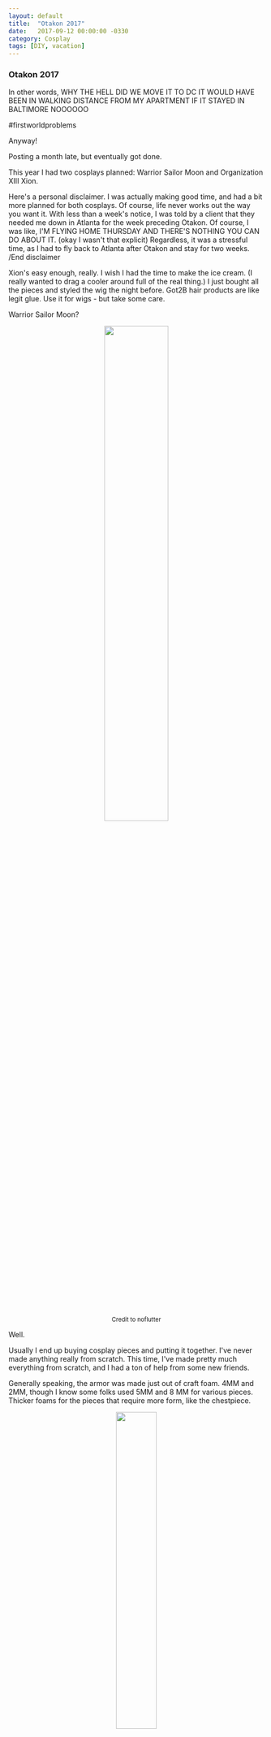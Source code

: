 ```yaml
---
layout: default
title:  "Otakon 2017"
date:   2017-09-12 00:00:00 -0330
category: Cosplay
tags: [DIY, vacation]
---
```


<h3>Otakon 2017</h3>

In other words, WHY THE HELL DID WE MOVE IT TO DC 
IT WOULD HAVE BEEN IN WALKING DISTANCE FROM MY APARTMENT IF IT STAYED IN BALTIMORE
NOOOOOO

#firstworldproblems

Anyway!

Posting a month late, but eventually got done. 

This year I had two cosplays planned: Warrior Sailor Moon and Organization XIII Xion.

Here's a personal disclaimer. I was actually making good time, and had a bit more planned for both cosplays. Of course, life never works out the way you want it. With less than a week's notice, I was told by a client that they needed me down in Atlanta for the week preceding Otakon. Of course, I was like, I'M FLYING HOME THURSDAY AND THERE'S NOTHING YOU CAN DO ABOUT IT. (okay I wasn't that explicit) Regardless, it was a stressful time, as I had to fly back to Atlanta after Otakon and stay for two weeks. /End disclaimer

Xion's easy enough, really. I wish I had the time to make the ice cream. (I really wanted to drag a cooler around full of the real thing.) I just bought all the pieces and styled the wig the night before. Got2B hair products are like legit glue. Use it for wigs - but take some care.

Warrior Sailor Moon? 

<center><img src="http://pre10.deviantart.net/aa39/th/pre/i/2016/130/f/c/sailor_moon_warrior_princess_by_noflutter-da223zk.jpg" width="50%"></center>
<center><small>Credit to noflutter</small></center>

Well. 

Usually I end up buying cosplay pieces and putting it together. I've never made anything really from scratch. This time, I've made pretty much everything from scratch, and I had a ton of help from some new friends.

Generally speaking, the armor was made just out of craft foam. 4MM and 2MM, though I know some folks used 5MM and 8 MM for various pieces. Thicker foams for the pieces that require more form, like the chestpiece. 

<center><img src="https://github.com/katiec089/katiec089.github.io/blob/master/images/2017-07-27-Otakon/1_initskirt.JPG?raw=true" width="40%"></center>
<center><small>Pleats of the skirt. 2MM foam and vinyl.</small></center>

Blueprinting was just wrapping the body part in question with saran wrap and covering it with masking tape so that you could draw the shape of the piece. Cut it out and use it as a pattern on foam. For detailing, do the same thing but on the piece itself. 

<center><img src="https://github.com/katiec089/katiec089.github.io/blob/master/images/2017-07-27-Otakon/5_pieces.jpg?raw=true" width="40%"></center>
<center><small>Neckpiece and those hair wings. After cutting out the neckpiece, I wrapped it with saran wrap and masking tape and drew on the border detailing that I wanted. Cut that out and use as a pattern.</small></center>

Same dealio with the chest piece! Though it was a little harder for me so I ended up freehanding a lot of it... Therefore, there are a lot of gaps and ugliness in the chestpiece. Oh well. It looks perfectly fine from afar! 

<center><img src="https://github.com/katiec089/katiec089.github.io/blob/master/images/2017-07-27-Otakon/10_chestpiece.JPG?raw=true" width="40%"></center>
<center><small>Chestpiece, held down by half-completed skirt pleates. </small></center>

With these foam pieces, after the detailing is done and glued on (with cement glue or the like), we sprayed layers of plastidip on it as kind of a primer. After that, we could acrylic paint it all and then use mod podge as a sealant and gloss. 

I don't know how to use a sewing machine well, and so Olivia and Clarisse helped with making boot covers and gloves for a few of us. That is definitely a goal of mine, to get a sewing machine and learn how to use it well. Definitely a project once I get a desk, haha. 

<center><img src="https://github.com/katiec089/katiec089.github.io/blob/master/images/2017-07-27-Otakon/9_swordgloves.jpg?raw=true" width="40%"></center>
<center><small>Gloves and sword. No gauntlet yet.</small></center>

I was lucky and Sailor Moon just so happened to have a pretty easy sword to deal with. I got a cheapo foam sword from Jo-Anns and just painted the hilt gold, then glued on the foam ball and moon.

Underneath the chestpiece is a corset. The detailing on that is just 2MM foam with thin fabric on it. Thanks to Olivia, it turned out wonderful. 

<center><img src="https://github.com/katiec089/katiec089.github.io/blob/master/images/2017-07-27-Otakon/11_corset.jpg?raw=true" width="40%"></center>
<center><small>Corset.</small></center>

The skirt ended up looking really good! I was really happy with it. 

<center><img src="https://github.com/katiec089/katiec089.github.io/blob/master/images/2017-07-27-Otakon/14_skirtdone.jpg?raw=true" width="40%"></center>
<center><small>Skirt.</small></center>

The biggest qualm I had was the wig. Not too big of a deal, I just hadn't ever dealt with a long wig before, let alone something as long as Sailor Moon's hair... 

Arda Wigs has a great tutorial <a href="https://www.arda-wigs.com/blogs/tutorials/how-to-style-a-sailor-moon-wig-by-antiquitydreams" target="_blank">here</a> that we followed for Sailor Moon and Sailor Cosmos wigs. That was one late night staying up and getting the balls done, but it turned out alright. I'm satisfied. Again, from afar it looks alright! 

<center><img src="https://github.com/katiec089/katiec089.github.io/blob/master/images/2017-07-27-Otakon/16_wig.jpg?raw=true" width="40%"></center>
<center><small>Completed wig. (Yes, I use the SNOW app.)</small></center>

I then jetted off to Atlanta for work. 
I of course jetted back to Baltimore Thursday afternoon to get home, get my shit, and get on a train to DC. On my uber from BWI to home, I passed by the Baltimore Convention Center. And got a face full of Brony-con. Oh well.

Of course, I never did a cos-test and tried everything on before going to DC. No time. So. Hope and pray time that everything works. 

Friday was Xion. Willis did Roxas. Glad the cosplay itself was simple. Last minute wig fixing, with Got2B. That shit is like super glue. 

<center><img src="https://github.com/katiec089/katiec089.github.io/blob/master/images/2017-07-27-Otakon/snaporg13.jpg?raw=true" width="40%"></center>

<center><img src="https://github.com/katiec089/katiec089.github.io/blob/master/images/2017-07-27-Otakon/finalorg13.JPG?raw=true" width="40%"></center>
<center><small>No editing, since that's not my thing.</small></center>

My Sailor Moon shots were pretty snazzy! We had group shots and <a href="https://www.facebook.com/pg/chocoboxstudios/photos/?tab=album&album_id=1409357715849403" target="_blank">individual</a> shots.

<center><img src="https://github.com/katiec089/katiec089.github.io/blob/master/images/2017-07-27-Otakon/smedit.jpg?raw=true" width="40%"></center>
<center><small>Photo by tatsuuaju photography; Edits by ella_mae_cosplay</small></center>

Super happy with how everything turned out. Here's to next year!

















